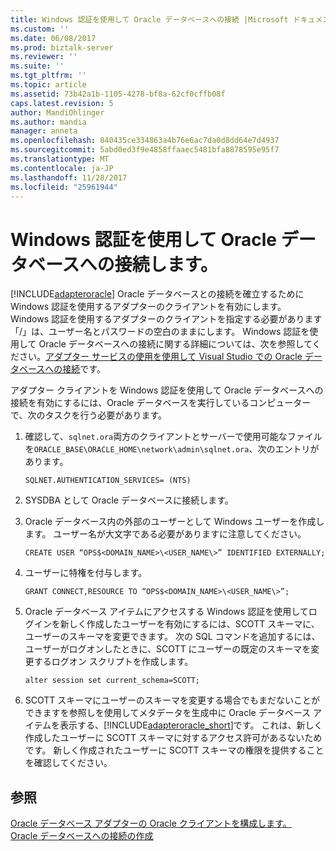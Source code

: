 ```yaml
---
title: Windows 認証を使用して Oracle データベースへの接続 |Microsoft ドキュメント
ms.custom: ''
ms.date: 06/08/2017
ms.prod: biztalk-server
ms.reviewer: ''
ms.suite: ''
ms.tgt_pltfrm: ''
ms.topic: article
ms.assetid: 73b42a1b-1105-4278-bf8a-62cf0cffb08f
caps.latest.revision: 5
author: MandiOhlinger
ms.author: mandia
manager: anneta
ms.openlocfilehash: 840435ce334863a4b76e6ac7da0d8dd64e7d4937
ms.sourcegitcommit: 5abd0ed3f9e4858ffaaec5481bfa8878595e95f7
ms.translationtype: MT
ms.contentlocale: ja-JP
ms.lasthandoff: 11/28/2017
ms.locfileid: "25961944"
---
```

# <a name="connect-to-the-oracle-database-using-windows-authentication"></a>Windows 認証を使用して Oracle データベースへの接続します。
[!INCLUDE[adapteroracle](../../includes/adapteroracle-md.md)] Oracle データベースとの接続を確立するために Windows 認証を使用するアダプターのクライアントを有効にします。 Windows 認証を使用するアダプターのクライアントを指定する必要があります「/」は、ユーザー名とパスワードの空白のままにします。 Windows 認証を使用して Oracle データベースへの接続に関する詳細については、次を参照してください。[アダプター サービスの使用を使用して Visual Studio での Oracle データベースへの接続](../../adapters-and-accelerators/adapter-oracle-database/connect-to-oracle-database-in-visual-studio-using-the-consume-adapter-service.md)です。  
  
 アダプター クライアントを Windows 認証を使用して Oracle データベースへの接続を有効にするには、Oracle データベースを実行しているコンピューターで、次のタスクを行う必要があります。  
  
1.  確認して、`sqlnet.ora`両方のクライアントとサーバーで使用可能なファイルを`ORACLE_BASE\ORACLE_HOME\network\admin\sqlnet.ora`、次のエントリがあります。  
  
    ```  
    SQLNET.AUTHENTICATION_SERVICES= (NTS)  
    ```  
  
2.  SYSDBA として Oracle データベースに接続します。  
  
3.  Oracle データベース内の外部のユーザーとして Windows ユーザーを作成します。 ユーザー名が大文字である必要がありますに注意してください。  
  
    ```  
    CREATE USER “OPS$<DOMAIN_NAME>\<USER_NAME\>” IDENTIFIED EXTERNALLY;  
    ```  
  
4.  ユーザーに特権を付与します。  
  
    ```  
    GRANT CONNECT,RESOURCE TO “OPS$<DOMAIN_NAME>\<USER_NAME\>”;  
    ```  
  
5.  Oracle データベース アイテムにアクセスする Windows 認証を使用してログインを新しく作成したユーザーを有効にするには、SCOTT スキーマに、ユーザーのスキーマを変更できます。 次の SQL コマンドを追加するには、ユーザーがログオンしたときに、SCOTT にユーザーの既定のスキーマを変更するログオン スクリプトを作成します。  
  
    ```  
    alter session set current_schema=SCOTT;  
    ```  
  
6.  SCOTT スキーマにユーザーのスキーマを変更する場合でもまだないことができますを参照しを使用してメタデータを生成中に Oracle データベース アイテムを表示する、[!INCLUDE[adapteroracle_short](../../includes/adapteroracle-short-md.md)]です。 これは、新しく作成したユーザーに SCOTT スキーマに対するアクセス許可があるないためです。 新しく作成されたユーザーに SCOTT スキーマの権限を提供することを確認してください。  
  
## <a name="see-also"></a>参照  
 [Oracle データベース アダプターの Oracle クライアントを構成します。](../../adapters-and-accelerators/adapter-oracle-database/configure-the-oracle-client-for-the-oracle-database-adapter.md)   
[Oracle データベースへの接続の作成](../../adapters-and-accelerators/adapter-oracle-database/create-a-connection-to-the-oracle-database.md)